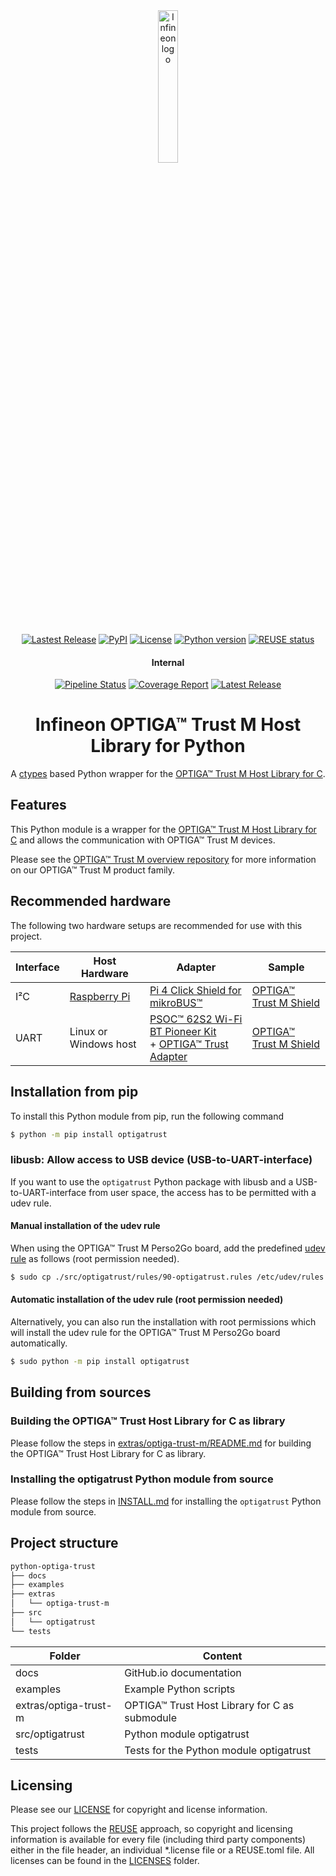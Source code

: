 <div align="center">

<picture>
<img alt="Infineon logo" src="docs/images/infineon_logo_color.png" width="25%">
</picture>

###

[![Lastest Release](https://img.shields.io/github/v/release/Infineon/python-optiga-trust)](https://github.com/Infineon/python-optiga-trust/releases)
[![PyPI](https://img.shields.io/pypi/v/optigatrust.svg)](https://pypi.org/project/optigatrust/)
[![License](https://img.shields.io/badge/License-MIT-green)](LICENSE)
[![Python version](https://img.shields.io/badge/Python-3-green?logo=python)](https://www.python.org/)
[![REUSE status](https://api.reuse.software/badge/github.com/Infineon/python-optiga-trust)](https://api.reuse.software/info/github.com/Infineon/python-optiga-trust)

<INTERNAL>

#### Internal

[![Pipeline Status](https://gitlab.intra.infineon.com/dsi/aesw/optiga/trust/python-optiga-trust/badges/main/pipeline.svg)](https://gitlab.intra.infineon.com/dsi/aesw/optiga/trust/python-optiga-trust/-/commits/main)
[![Coverage Report](https://gitlab.intra.infineon.com/dsi/aesw/optiga/trust/python-optiga-trust/badges/main/coverage.svg)](https://gitlab.intra.infineon.com/dsi/aesw/optiga/trust/python-optiga-trust/-/commits/main)
[![Latest Release](https://gitlab.intra.infineon.com/dsi/aesw/optiga/trust/python-optiga-trust/-/badges/release.svg)](https://gitlab.intra.infineon.com/dsi/aesw/optiga/trust/python-optiga-trust/-/releases)
</INTERNAL>

# Infineon OPTIGA™ Trust M Host Library for Python

A [ctypes](https://docs.python.org/3/library/ctypes.html) based Python wrapper for the [OPTIGA™ Trust M Host Library for C](https://github.com/Infineon/optiga-trust-m).

</div>

## Features

This Python module is a wrapper for the [OPTIGA™ Trust M Host Library for C](https://github.com/Infineon/optiga-trust-m) and allows the communication with OPTIGA™ Trust M devices.

Please see the [OPTIGA™ Trust M overview repository](https://github.com/optiga-trust-m-overview) for more information on our OPTIGA™ Trust M product family.

## Recommended hardware

The following two hardware setups are recommended for use with this project.

| Interface |                Host Hardware                 |                                                                                                             Adapter                                                                                                             |                                               Sample                                                |
| --------- | -------------------------------------------- | ------------------------------------------------------------------------------------------------------------------------------------------------------------------------------------------------------------------------------- | --------------------------------------------------------------------------------------------------- |
| I²C       | [Raspberry Pi](https://www.raspberrypi.com/) | [Pi 4 Click Shield for mikroBUS™](https://www.mikroe.com/pi-4-click-shield)                                                                                                                                                     | [OPTIGA™ Trust M Shield](https://www.infineon.com/cms/en/product/evaluation-boards/trust-m-shield/) |
| UART      | Linux or Windows host                        | [PSOC™ 62S2 Wi-Fi BT Pioneer Kit](https://www.infineon.com/cms/en/product/evaluation-boards/cy8ckit-062s2-43012/) <br> + [OPTIGA™ Trust Adapter](https://www.infineon.com/cms/en/product/evaluation-boards/optiga-trust-adapter/) | [OPTIGA™ Trust M Shield](https://www.infineon.com/cms/en/product/evaluation-boards/trust-m-shield/) |

## Installation from pip

To install this Python module from pip, run the following command

```bash
$ python -m pip install optigatrust
```

### libusb: Allow access to USB device (USB-to-UART-interface)

If you want to use the `optigatrust` Python package with libusb and a USB-to-UART-interface from user space, the access has to be permitted with a udev rule.

#### Manual installation of the udev rule

When using the OPTIGA™ Trust M Perso2Go board, add the predefined [udev rule](./src/optigatrust/rules/90-optigatrust.rules) as follows (root permission needed).

```bash
$ sudo cp ./src/optigatrust/rules/90-optigatrust.rules /etc/udev/rules.d/
```

#### Automatic installation of the udev rule (root permission needed)

Alternatively, you can also run the installation with root permissions which will install the udev rule for the OPTIGA™ Trust M Perso2Go board automatically.

```bash
$ sudo python -m pip install optigatrust
```

## Building from sources

### Building the OPTIGA™ Trust Host Library for C as library

Please follow the steps in [extras/optiga-trust-m/README.md](extras/optiga-trust-m/README.md) for building the OPTIGA™ Trust Host Library for C as library.

### Installing the optigatrust Python module from source

Please follow the steps in [INSTALL.md](INSTALL.md) for installing the `optigatrust` Python module from source.

## Project structure

```bash
python-optiga-trust
├── docs
├── examples
├── extras
│   └── optiga-trust-m
├── src
│   └── optigatrust
└── tests
```

| Folder                | Content                                       |
| --------------------- | --------------------------------------------- |
| docs                  | GitHub.io documentation                       |
| examples              | Example Python scripts                        |
| extras/optiga-trust-m | OPTIGA™ Trust Host Library for C as submodule |
| src/optigatrust       | Python module optigatrust                     |
| tests                 | Tests for the Python module optigatrust       |

## Licensing

Please see our [LICENSE](LICENSE) for copyright and license information.

This project follows the [REUSE](https://reuse.software/) approach, so copyright and licensing information is
available for every file (including third party components) either in the file header, an individual *.license file or
a REUSE.toml file. All licenses can be found in the [LICENSES](LICENSES) folder.
